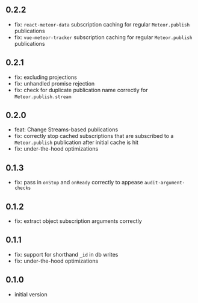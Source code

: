 ## 0.2.2
* fix: `react-meteor-data` subscription caching for regular `Meteor.publish` publications
* fix: `vue-meteor-tracker` subscription caching for regular `Meteor.publish` publications

## 0.2.1
* fix: excluding projections
* fix: unhandled promise rejection
* fix: check for duplicate publication name correctly for `Meteor.publish.stream`

## 0.2.0
* feat: Change Streams-based publications
* fix: correctly stop cached subscriptions that are subscribed to a `Meteor.publish` publication after initial cache is hit
* fix: under-the-hood optimizations

## 0.1.3
* fix: pass in `onStop` and `onReady` correctly to appease `audit-argument-checks`

## 0.1.2
* fix: extract object subscription arguments correctly

## 0.1.1
* fix: support for shorthand `_id` in db writes
* fix: under-the-hood optimizations

## 0.1.0
* initial version
